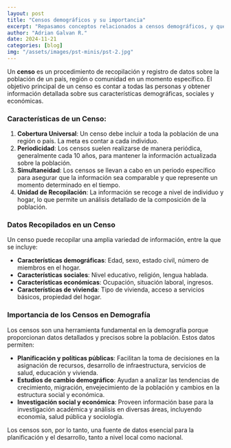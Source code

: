 ```yaml
---
layout: post
title: "Censos demográficos y su importancia"
excerpt: "Repasamos conceptos relacionados a censos demográficos, y que datos podemos obtener de ellos"
author: "Adrian Galvan R."
date: 2024-11-21
categories: [blog]
img: "/assets/images/pst-minis/pst-2.jpg"
---
```


Un **censo** es un procedimiento de recopilación y registro de datos sobre la población de un país, región o comunidad en un momento específico. El objetivo principal de un censo es contar a todas las personas y obtener información detallada sobre sus características demográficas, sociales y económicas.

### Características de un Censo:
1. **Cobertura Universal**: Un censo debe incluir a toda la población de una región o país. La meta es contar a cada individuo.
2. **Periodicidad**: Los censos suelen realizarse de manera periódica, generalmente cada 10 años, para mantener la información actualizada sobre la población.
3. **Simultaneidad**: Los censos se llevan a cabo en un periodo específico para asegurar que la información sea comparable y que represente un momento determinado en el tiempo.
4. **Unidad de Recopilación**: La información se recoge a nivel de individuo y hogar, lo que permite un análisis detallado de la composición de la población.

### Datos Recopilados en un Censo
Un censo puede recopilar una amplia variedad de información, entre la que se incluye:
- **Características demográficas**: Edad, sexo, estado civil, número de miembros en el hogar.
- **Características sociales**: Nivel educativo, religión, lengua hablada.
- **Características económicas**: Ocupación, situación laboral, ingresos.
- **Características de vivienda**: Tipo de vivienda, acceso a servicios básicos, propiedad del hogar.

### Importancia de los Censos en Demografía
Los censos son una herramienta fundamental en la demografía porque proporcionan datos detallados y precisos sobre la población. Estos datos permiten:
- **Planificación y políticas públicas**: Facilitan la toma de decisiones en la asignación de recursos, desarrollo de infraestructura, servicios de salud, educación y vivienda.
- **Estudios de cambio demográfico**: Ayudan a analizar las tendencias de crecimiento, migración, envejecimiento de la población y cambios en la estructura social y económica.
- **Investigación social y económica**: Proveen información base para la investigación académica y análisis en diversas áreas, incluyendo economía, salud pública y sociología.

Los censos son, por lo tanto, una fuente de datos esencial para la planificación y el desarrollo, tanto a nivel local como nacional.